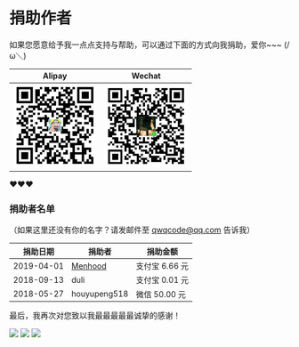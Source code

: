 # 捐助作者

如果您愿意给予我一点点支持与帮助，可以通过下面的方式向我捐助，爱你~~~ (/ω＼)

| Alipay | Wechat | 
| :------: | :------: | 
| <img width="150" src="./docs/donate/alipay.png"> | <img width="150" src="./docs/donate/wechat.png"> | 

❤❤❤

### 捐助者名单

（如果这里还没有你的名字？请发邮件至 qwqcode@qq.com 告诉我）

| 捐助日期 | 捐助者 | 捐助金额 |
| --- | --- | --- |
| 2019-04-01 | [Menhood](https://www.menhood.wang/) | 支付宝 6.66 元 |
| 2018-09-13 | duli | 支付宝 0.01 元 |
| 2018-05-27 | houyupeng518 | 微信 50.00 元 |

最后，我再次对您致以我最最最最最诚挚的感谢！

![](https://user-images.githubusercontent.com/22412567/80300055-e9de6b00-87cb-11ea-9924-2bf02cdd4645.gif)
![](https://user-images.githubusercontent.com/22412567/80300055-e9de6b00-87cb-11ea-9924-2bf02cdd4645.gif)
![](https://user-images.githubusercontent.com/22412567/80300055-e9de6b00-87cb-11ea-9924-2bf02cdd4645.gif)
